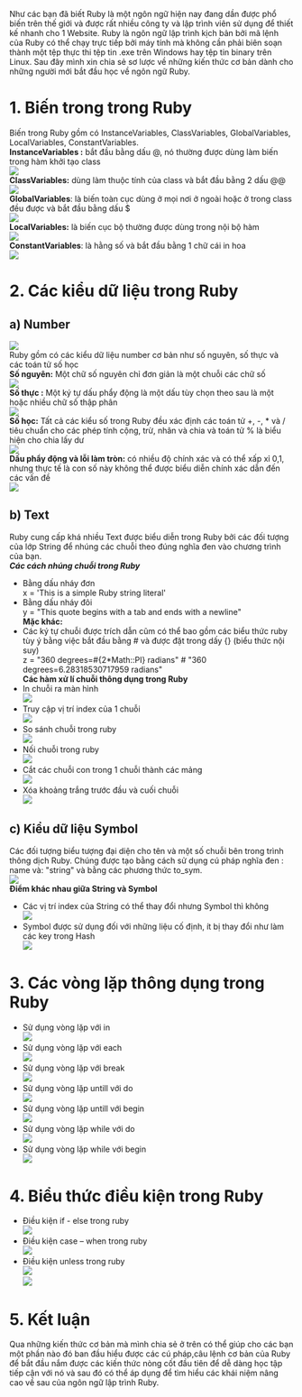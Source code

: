 Như các bạn đã biết Ruby là một ngôn ngữ hiện nay đang dần được phổ biến trên thế giới và được rất nhiều công ty và lập trình viên sử dụng để thiết kế nhanh cho 1 Website. 
Ruby là ngôn ngữ lập trình kịch bản bởi mã lệnh của Ruby có thể chạy trực tiếp bởi máy tính mà không cần phải biên soạn thành một tệp thực thi tệp tin .exe trên Windows hay tệp tin binary trên Linux.
Sau đây mình xin chia sẻ sơ lược về những kiến thức cơ bản dành cho những người mới bắt đầu học về ngôn ngữ Ruby.
# 1. Biến trong trong Ruby
Biến trong Ruby gồm có InstanceVariables, ClassVariables, GlobalVariables, LocalVariables, ConstantVariables. <br>
**InstanceVariables :** bắt đầu bằng dấu @, nó thường được dùng làm biến trong hàm khởi tạo class <br>
  ![](https://images.viblo.asia/770c1c61-2f72-49d8-9c36-3176ccb602fc.png)  <br>
**ClassVariables:** dùng làm thuộc tính của class và bắt đầu bằng 2 dấu @@ <br>
![](https://images.viblo.asia/b0d9ed4c-ad32-4e55-842f-196e69747695.png) <br>
**GlobalVariables**: là biến toàn cục dùng ở mọi nơi ở ngoài hoặc ở trong class đều được và bắt đầu bằng dấu $ <br>
 ![](https://images.viblo.asia/5ba982b3-9470-4212-9f4d-02ab0c524652.png) <br>
**LocalVariables:** là biến cục bộ thường được dùng trong nội bộ hàm <br>
 ![](https://images.viblo.asia/994b72e3-ffc7-4d16-b84c-f4adbafc653d.png) <br>
**ConstantVariables**: là hằng số và bắt đầu bằng 1 chữ cái in hoa <br>
 ![](https://images.viblo.asia/1652d3c2-bbff-48f2-9fe3-13c6fca51a21.png) 
# 2. Các kiểu dữ liệu trong Ruby 
## a) Number
![](https://images.viblo.asia/d10b686e-6e39-416f-aa78-272a2681009c.png) <br>
Ruby gồm có các kiểu dữ liệu number cơ bản như số nguyên, số thực và các toán tử số học <br>
**Số nguyên:** Một chữ số nguyên chỉ đơn giản là một chuỗi các chữ số <br>
![](https://images.viblo.asia/594f6b5b-bb05-4e19-b112-1e17232f3efc.png) <br>
**Số thực :** Một ký tự dấu phẩy động là một dấu tùy chọn theo sau là một hoặc nhiều chữ số thập phân <br>
![](https://images.viblo.asia/dc35957c-beef-434b-9889-981f94fbee12.png) <br>
**Số học:** Tất cả các kiểu số trong Ruby đều xác định các toán tử +, -, * và / tiêu chuẩn cho các phép tính cộng, trừ, nhân và chia  và  toán tử % là biểu hiện cho chia lấy dư <br>
![](https://images.viblo.asia/5fd5c090-a37a-46c9-ba34-b54a97a252ba.png) <br>
**Dấu phẩy động và lỗi làm tròn:** có nhiều độ chính xác và có thể xấp xỉ 0,1, nhưng thực tế là con số này không thể được biểu diễn chính xác dẫn đến các vấn đề <br>
![](https://images.viblo.asia/592df07d-1399-4b9b-bf0e-50f099790eb0.png) <br>
## b) Text 
Ruby cung cấp khá nhiều Text được biểu diễn trong Ruby bởi các đối tượng của lớp String để nhúng các chuỗi theo đúng nghĩa đen vào chương trình của bạn. <br>
***Các cách nhúng chuỗi trong Ruby*** <br>
- Bằng dấu nháy đơn <br>
x  =  'This is a simple Ruby string literal' <br>
- Bằng dấu nháy đôi <br>
y =   "This quote begins with a tab and ends with a newline" <br>
**Mặc khác:**  <br>
- Các ký tự chuỗi được trích dẫn cũm có thể bao gồm các biểu thức ruby tùy ý bằng việc bắt đầu bằng # và được đặt trong dấy {} (biểu thức nội suy) <br>
z =  "360 degrees=#{2*Math::PI} radians"          # "360 degrees=6.28318530717959 radians" <br>
**Các hàm xử lí chuỗi thông dụng trong Ruby**
- In chuỗi ra màn hình <br>
 ![](https://images.viblo.asia/4602ae1c-fcc4-4eea-992f-d1d314ae2f79.png) <br>
- Truy cập vị trí index của 1 chuỗi  <br>
 ![](https://images.viblo.asia/0716e62d-30f0-44b1-af21-1a23ae8f7638.png) <br>
- So sánh chuỗi trong ruby <br>
 ![](https://images.viblo.asia/a84ad593-b207-4715-a669-591ab7a03460.png) <br>
- Nối chuỗi trong ruby <br>
 ![](https://images.viblo.asia/11d7bb5d-7aba-45a1-aa52-fba55c967081.png) <br>
- Cắt các chuỗi con trong 1 chuỗi thành các mảng <br>
 ![](https://images.viblo.asia/5da1bb09-3e86-4e0f-ba6e-0af97390e3f2.png) <br>
- Xóa khoảng trắng trước đầu và cuối chuỗi  <br>
 ![](https://images.viblo.asia/9f61442b-cae9-477d-9007-9598b3873a04.png) <br>
## c) Kiểu dữ liệu Symbol
Các đối tượng biểu tượng đại diện cho tên và một số chuỗi bên trong trình thông dịch Ruby. 
Chúng được tạo bằng cách sử dụng cú pháp nghĩa đen : name và: "string" và bằng các phương thức to_sym. <br>
 ![](https://images.viblo.asia/d4ab671b-9c75-4347-b098-b4752353c527.png) <br>
**Điểm khác nhau giữa String và Symbol** <br>
- Các vị trí index của String có thể thay đổi nhưng Symbol thì không <br>
 ![](https://images.viblo.asia/b7ad13a7-6f4d-4ddb-86ba-8e3567deab0e.png) <br>
- Symbol được sử dụng đối với những liệu cố định, ít bị thay đổi  như làm các key trong Hash <br>
 ![](https://images.viblo.asia/f80c914f-2188-4ac3-b70d-645cd70cad0a.png) <br>
# 3. Các vòng lặp thông dụng trong Ruby 
- Sử dụng vòng lặp với  in <br>
 ![](https://images.viblo.asia/bb684789-e8ee-47a4-adaf-4af7f8b8b419.png) <br>
- Sử dụng vòng lặp với each  <br>
 ![](https://images.viblo.asia/f872bfa8-7f35-4fc1-88b8-f3def1ddc216.png) <br>
- Sử dụng vòng lặp với break <br>
 ![](https://images.viblo.asia/35b0cd64-af31-4760-b75f-0b033af07c19.png) <br>
- Sử dụng vòng lặp untill với do <br>
 ![](https://images.viblo.asia/0fe0b343-e207-47bf-afa2-a8884d8b0bdc.png) <br>
- Sử dụng vòng lặp untill với  begin <br>
 ![](https://images.viblo.asia/ac6735e7-7b15-46d2-81af-80ddfcd0f72a.png) <br>
- Sử dụng vòng lặp while với do <br>
![](https://images.viblo.asia/e5bdf5b1-7baf-422d-ad31-8fc545ba8f63.png) <br>
- Sử dụng vòng lặp while với begin <br>
 ![](https://images.viblo.asia/660845f7-9572-471a-9446-16b094eb2a87.png) <br>
# 4. Biểu thức điều kiện trong Ruby
- Điều kiện if - else trong ruby <br>
 ![](https://images.viblo.asia/4f9b9979-a1ad-41fc-888e-e33c1549531f.png) <br>
 - Điều kiện case – when trong ruby <br>
 ![](https://images.viblo.asia/aaed4db7-ded2-4d59-a668-6a74b3d0aa31.png) <br>
 - Điều kiện unless trong  ruby <br>
 ![](https://images.viblo.asia/d693bec9-5cd3-4470-8957-b7d42fd82ad1.png) <br>
 ![](https://images.viblo.asia/db985c5a-53b3-4b6d-adc2-26475a684690.png) <br>
# 5. Kết luận
Qua những kiến thức cơ bản mà mình chia sẻ ở trên có thể giúp cho các bạn một phần nào đó ban đầu hiểu được các cú pháp,câu lệnh cơ bản của Ruby để bắt đầu nắm được các kiến thức nòng cốt đầu tiên để dễ dàng học tập tiếp cận với nó và sau đó có thể áp dụng để tìm hiểu các khái niệm nâng cao về sau của ngôn ngữ lập trình Ruby.